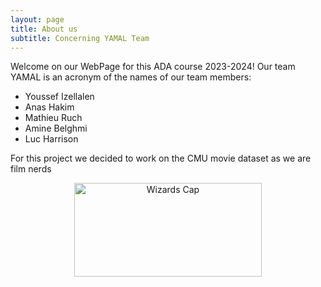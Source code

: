 ```yaml
---
layout: page
title: About us
subtitle: Concerning YAMAL Team
---
```


Welcome on our WebPage for this ADA course 2023-2024! Our team YAMAL is an acronym of the names of our team members:

- Youssef Izellalen
- Anas Hakim
- Mathieu Ruch
- Amine Belghmi
- Luc Harrison

For this project we decided to work on the CMU movie dataset as we are film nerds 
<p align="center">
  <img src="https://emojis.wiki/thumbs/emojis/nerd-face.webp" width="300" height="150" alt="Wizards Cap">
</p>
